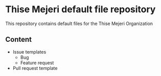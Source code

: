 
# Thise Mejeri default file repository
This repository contains default files for the Thise Mejeri Organization

## Content
- Issue templates
  - Bug
  - Feature request
- Pull request template
